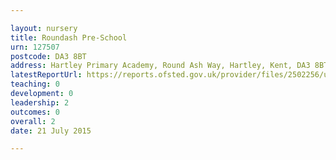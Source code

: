 ```yaml
---

layout: nursery
title: Roundash Pre-School
urn: 127507
postcode: DA3 8BT
address: Hartley Primary Academy, Round Ash Way, Hartley, Kent, DA3 8BT
latestReportUrl: https://reports.ofsted.gov.uk/provider/files/2502256/urn/127507.pdf
teaching: 0
development: 0
leadership: 2
outcomes: 0
overall: 2
date: 21 July 2015

---
```

